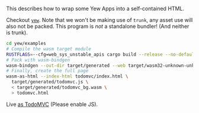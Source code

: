 This describes how to wrap some Yew Apps into a self-contained HTML.

Checkout [`yew`](https://github.com/yewstack/yew). Note that we won't be making
use of `trunk`, any asset use will also not be packed. This program is _not_ a
standalone bundler! (And neither is trunk).

```bash
cd yew/examples
# Compile the wasm target module
RUSTFLAGS=--cfg=web_sys_unstable_apis cargo build --release --no-default-features --target wasm32-unknown-unknown -p todomvc
# Pack with wasm-bindgen
wasm-bindgen --out-dir target/generated --web target/wasm32-unknown-unknown/release/todomvc.wasm
# Finally, create the full page
wasm-as-html --index-html todomvc/index.html \
  target/generated/todomvc.js \
  < target/generated/todomvc_bg.wasm \
  > todomvc.html
```

Live [as TodoMVC](https://heroickatora.github.io/wasm-as-html/examples/yew/todomvc.html) (Please enable JS).
